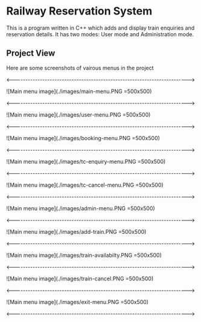 # Railway Reservation System

This is a program written in C++ which adds and display train enquiries and reservation details.
It has two modes: User mode and Administration mode.

## Project View

Here are some screenshots of vairous menus in the project

<------------------------------------------------------------------------>

![Main menu image](./images/main-menu.PNG =500x500)

<------------------------------------------------------------------------>

![Main menu image](./images/user-menu.PNG =500x500)

<------------------------------------------------------------------------>

![Main menu image](./images/booking-menu.PNG =500x500)

<------------------------------------------------------------------------>

![Main menu image](./images/tc-enquiry-menu.PNG =500x500)

<------------------------------------------------------------------------>

![Main menu image](./images/tc-cancel-menu.PNG =500x500)

<------------------------------------------------------------------------>

![Main menu image](./images/admin-menu.PNG =500x500)

<------------------------------------------------------------------------>

![Main menu image](./images/add-train.PNG =500x500)

<------------------------------------------------------------------------>

![Main menu image](./images/train-availabilty.PNG =500x500)

<------------------------------------------------------------------------>

![Main menu image](./images/train-cancel.PNG =500x500)

<------------------------------------------------------------------------>

![Main menu image](./images/exit-menu.PNG =500x500)

<------------------------------------------------------------------------>

